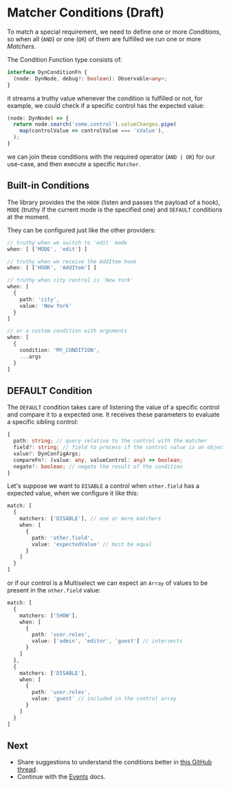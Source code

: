 # Matcher Conditions (Draft)

To match a special requirement, we need to define one or more *Conditions*, so when all (`AND`) or one (`OR`) of them are fulfilled we run one or more *Matchers*.

The Condition Function type consists of:

```typescript
interface DynConditionFn {
  (node: DynNode, debug?: boolean): Observable<any>;
}
```

it streams a truthy value whenever the condition is fulfilled or not, for example, we could check if a specific control has the expected value:

```typescript
(node: DynNode) => {
  return node.search('some.control').valueChanges.pipe(
    map(controlValue => controlValue === 'xValue'),
  );
}
```

we can join these conditions with the required operator (`AND | OR`) for our use-case, and then execute a specific `Matcher`.

## Built-in Conditions

The library provides the the `HOOK` (listen and passes the payload of a hook), `MODE` (truthy if the current mode is the specified one) and `DEFAULT` conditions at the moment.

They can be configured just like the other providers:

```typescript
// truthy when we switch to 'edit' mode
when: [ ['MODE', 'edit'] ]

// truthy when we receive the AddItem hook
when: [ ['HOOK', 'AddItem'] ]

// truthy when city control is 'New York'
when: [
  {
    path: 'city',
    value: 'New York'
  }
]

// or a custom condition with arguments
when: [
  {
    condition: 'MY_CONDITION',
    ...args
  }
]
```

## DEFAULT Condition

The `DEFAULT` condition takes care of listening the value of a specific control and compare it to a expected one. It receives these parameters to evaluate a specific sibling control:

```typescript
{
  path: string; // query relative to the control with the matcher
  field?: string; // field to process if the control value is an object
  value?: DynConfigArgs;
  compareFn?: (value: any, valueControl: any) => boolean;
  negate?: boolean; // negate the result of the condition
}
```

Let's suppose we want to `DISABLE` a control when `other.field` has a expected value, when we configure it like this:

```typescript
match: [
  {
    matchers: ['DISABLE'], // one or more matchers
    when: [
      {
        path: 'other.field',
        value: 'expectedValue' // must be equal
      }
    ]
  }
]
```

or if our control is a Multiselect we can expect an `Array` of values to be present in the `other.field` value:

```typescript
match: [
  {
    matchers: ['SHOW'],
    when: [
      {
        path: 'user.roles',
        value: ['admin', 'editor', 'guest'] // intersects
      }
    ]
  },
  {
    matchers: ['DISABLE'],
    when: [
      {
        path: 'user.roles',
        value: 'guest' // included in the control array
      }
    ]
  }
]
```

## Next

- Share suggestions to understand the conditions better in [this GitHub thread](https://github.com/myndpm/open-source/discussions/47).
- Continue with the [Events](/docs/dyn-forms/intro/events) docs.
